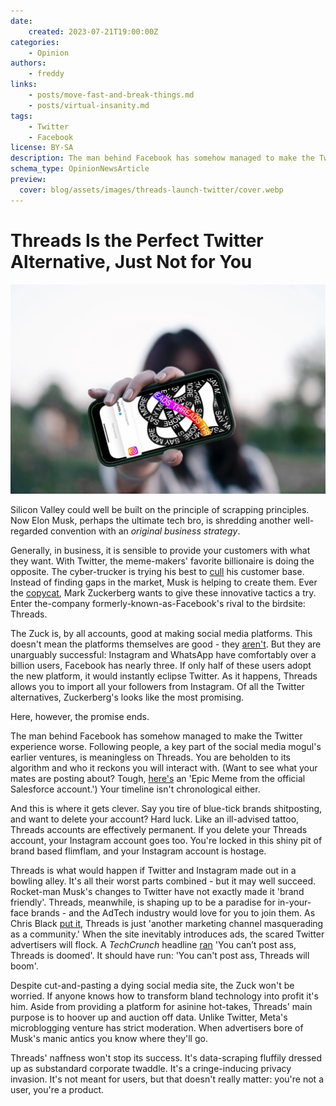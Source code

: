 ```yaml
---
date:
    created: 2023-07-21T19:00:00Z
categories:
    - Opinion
authors:
    - freddy
links:
    - posts/move-fast-and-break-things.md
    - posts/virtual-insanity.md
tags:
    - Twitter
    - Facebook
license: BY-SA
description: The man behind Facebook has somehow managed to make the Twitter experience worse.
schema_type: OpinionNewsArticle
preview:
  cover: blog/assets/images/threads-launch-twitter/cover.webp
---
```

# Threads Is the Perfect Twitter Alternative, Just Not for You

!["Threads Cover Image" cover image](../assets/images/threads-launch-twitter/cover.webp)

Silicon Valley could well be built on the principle of scrapping principles. Now Elon Musk, perhaps the ultimate tech bro, is shredding another well-regarded convention with an *original business strategy*.<!-- more -->

Generally, in business, it is sensible to provide your customers with what they want. With Twitter, the meme-makers' favorite billionaire is doing the opposite. The cyber-trucker is trying his best to [cull](https://jottings.lol/2022/12/bravo-elon) his customer base. Instead of finding gaps in the market, Musk is helping to create them. Ever the [copycat](https://blog.privacyguides.org/2022/04/04/move-fast-and-break-things/), Mark Zuckerberg wants to give these innovative tactics a try. Enter the-company formerly-known-as-Facebook's rival to the birdsite: Threads.

The Zuck is, by all accounts, good at making social media platforms. This doesn't mean the platforms themselves are good - they [aren't](https://blog.privacyguides.org/2021/11/01/virtual-insanity/). But they are unarguably successful: Instagram and WhatsApp have comfortably over a billion users, Facebook has nearly three. If only half of these users adopt the new platform, it would instantly eclipse Twitter. As it happens, Threads allows you to import all your followers from Instagram. Of all the Twitter alternatives, Zuckerberg's looks like the most promising.

Here, however, the promise ends.

The man behind Facebook has somehow managed to make the Twitter experience worse. Following people, a key part of the social media mogul's earlier ventures, is meaningless on Threads. You are beholden to its algorithm and who it reckons you will interact with. (Want to see what your mates are posting about? Tough, [here's](https://jogblog.substack.com/p/facebooks-threads-is-so-depressing) an 'Epic Meme from the official Salesforce account.') Your timeline isn't chronological either.

And this is where it gets clever. Say you tire of blue-tick brands shitposting, and want to delete your account? Hard luck. Like an ill-advised tattoo, Threads accounts are effectively permanent. If you delete your Threads account, your Instagram account goes too. You're locked in this shiny pit of brand based flimflam, and your Instagram account is hostage.

Threads is what would happen if Twitter and Instagram made out in a bowling alley. It's all their worst parts combined - but it may well succeed. Rocket-man Musk's changes to Twitter have not exactly made it 'brand friendly'. Threads, meanwhile, is shaping up to be a paradise for in-your-face brands - and the AdTech industry would love for you to join them. As Chris Black [put it](https://www.gq.com/story/pulling-weeds-chris-black-twitter-is-better-than-ever), Threads is just 'another marketing channel masquerading as a community.' When the site inevitably introduces ads, the scared Twitter advertisers will flock. A *TechCrunch* headline [ran](https://techcrunch.com/2023/07/06/you-cant-post-ass-threads-is-doomed-meta-instagram-twitter/) 'You can’t post ass, Threads is doomed'. It should have run: 'You can't post ass, Threads will boom'.

Despite cut-and-pasting a dying social media site, the Zuck won't be worried. If anyone knows how to transform bland technology into profit it's him. Aside from providing a platform for asinine hot-takes, Threads' main purpose is to hoover up and auction off data. Unlike Twitter, Meta's microblogging venture has strict moderation. When advertisers bore of Musk's manic antics you know where they'll go.

Threads' naffness won't stop its success. It's data-scraping fluffily dressed up as substandard corporate twaddle. It's a cringe-inducing privacy invasion. It's not meant for users, but that doesn't really matter: you're not a user, you're a product.
